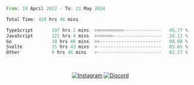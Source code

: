 <!--START_SECTION:waka-->

```rust
From: 19 April 2022 - To: 21 May 2024

Total Time: 420 hrs 46 mins

TypeScript       197 hrs 2 mins  >>>>>>>>>>>--------------   45.77 %
JavaScript       121 hrs 4 mins  >>>>>>>------------------   28.12 %
Go               34 hrs 46 mins  >>-----------------------   08.08 %
Svelte           15 hrs 43 mins  >------------------------   03.65 %
Other            9 hrs 46 mins   >------------------------   02.27 %
```

<!--END_SECTION:waka-->


<!-- &nbsp;<div align="center">
  [![Spotify](https://supakorn-spotify.vercel.app/api/spotify?background_color=0d1117&border_color=ffffff)](https://open.spotify.com/user/314ljfgc3h2e3vrqtbm3tq35t5zq?si=f93b8de147494e3a)  
</div>
-->

&nbsp;<div align="center">
  [![Instagram](https://img.shields.io/badge/Instagram-E4405F?style=for-the-badge&logo=instagram&logoColor=white)](https://www.instagram.com/supakornigm/)
  [![Discord](https://img.shields.io/badge/Discord-7289DA?style=for-the-badge&logo=discord&logoColor=white)](https://discord.com/users/977487166609457172)
</div>


